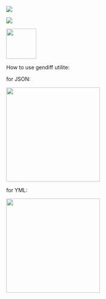 <a href="https://codeclimate.com/github/Sergey89274291549/frontend-project-lvl2/maintainability"><img src="https://api.codeclimate.com/v1/badges/b2b8139f19047cd8714e/maintainability" /></a>

<a href="https://codeclimate.com/github/Sergey89274291549/frontend-project-lvl2/test_coverage"><img src="https://api.codeclimate.com/v1/badges/b2b8139f19047cd8714e/test_coverage" /></a>

<a href="https://travis-ci.com/Sergey89274291549/frontend-project-lvl2"><img src="https://travis-ci.com/Sergey89274291549/frontend-project-lvl2.svg?branch=master" width="80"/></a>

How to use gendiff utilite:

for JSON:

<a href="https://asciinema.org/a/t1LWJNvWP5LUIYnEi2RX0T28O"><img src="https://asciinema.org/a/t1LWJNvWP5LUIYnEi2RX0T28O.png" width="250"/></a>

for YML:

<a href="https://asciinema.org/a/KhmgnMhv09v38pI1MESb6Lbeo"><img src="https://asciinema.org/a/KhmgnMhv09v38pI1MESb6Lbeo.png" width="250"/></a>
